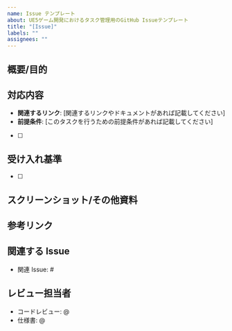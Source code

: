 ```yaml
---
name: Issue テンプレート
about: UE5ゲーム開発におけるタスク管理用のGitHub Issueテンプレート
title: "[Issue]"
labels: ""
assignees: ""
---
```


<!-- テンプレートに記載されている内容の全てを記載する必要はありません -->
<!-- 必要に応じて不要な内容は削除し、簡潔でわかりやすい説明を心がけましょう -->

## 概要/目的

<!-- このタスクを行う背景や目的、期待される成果を簡潔に記載してください -->

## 対応内容

<!-- このタスクで行う具体的な作業内容を箇条書きで記載してください -->

- **関連するリンク**: [関連するリンクやドキュメントがあれば記載してください]
- **前提条件**: [このタスクを行うための前提条件があれば記載してください]
- [ ]

## 受け入れ基準

<!-- このタスクを完了と判断するための基準を明確に記載してください -->

- [ ]

## スクリーンショット/その他資料

<!-- 必要に応じてスクリーンショットやその他の資料を追加してください -->

## 参考リンク

<!-- 参考になるリンクやドキュメントがあれば記載してください -->

## 関連する Issue

<!-- 関連するIssueがあればリンクを追加してください -->

- 関連 Issue: #

## レビュー担当者

<!-- レビューが必要であればレビュー担当者を記載してください。 -->

- コードレビュー: @
- 仕様書: @
